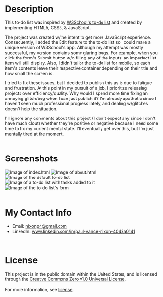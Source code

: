 # **Description**
This to-do list was inspired by [W3School's to-do list](https://www.w3schools.com/howto/howto_js_todolist.asp) and created by implementing HTML5, CSS3, & JavaScript.

The project was created w/the intent to get more JavaScript experience. Consequently, I added the Edit feature to the to-do list so I could make a unique version of W3School's app. Although my attempt was mostly successful, my version contains some glaring bugs. For example, when you click the form's Submit button w/o filling any of the inputs, an imperfect list item will still display. Also, I didn't tailor the to-do list for mobile, so each item's contents leave their respective container depending on their title and how small the screen is.

I tried to fix these issues, but I decided to publish this as is due to fatigue and frustration. At this point in my pursuit of a job, I prioritize releasing projects over efficiency/quality. Why would I spend more time fixing an annoying glitch/bug when I can just publish it? I'm already apathetic since I haven't seen much professional progress lately, and dealing w/glitches doesn't help the situation.

I'll ignore any comments about this project (I don't expect any since I don't have much clout) whether they're positive or negative because I need some time to fix my current mental state. I'll eventually get over this, but I'm just mentally tired at the moment.<br></br>

# **Screenshots**
![Image of index.html](https://user-images.githubusercontent.com/42850145/116138206-215f4c00-a69a-11eb-8692-335aa746e196.png)
![Image of about.html](https://user-images.githubusercontent.com/42850145/116138401-608d9d00-a69a-11eb-895f-54c6fb6730c2.png)
![Image of the default to-do list](https://user-images.githubusercontent.com/42850145/116138724-ca0dab80-a69a-11eb-84e4-8e06e041a95b.png)
![Image of a to-do list with tasks added to it](https://user-images.githubusercontent.com/42850145/116139699-ebbb6280-a69b-11eb-9081-6cbb1519eccd.png)
![Image of the to-do list's form](https://user-images.githubusercontent.com/42850145/116139061-39839b00-a69b-11eb-80ec-c859cef36c98.png)<br></br>

# **My Contact Info**
* Email: nixonp4@gmail.com
* LinkedIn: www.linkedin.com/in/paul-vance-nixon-4043a0141  
<br>

# **License**
This project is in the public domain within the United States, and is licensed through the [Creative Commons Zero v1.0 Universal License](https://creativecommons.org/publicdomain/zero/1.0/).<br></br>
For more information, see [license](https://github.com/Paul-Nixon/To-Do-List/blob/main/LICENSE).